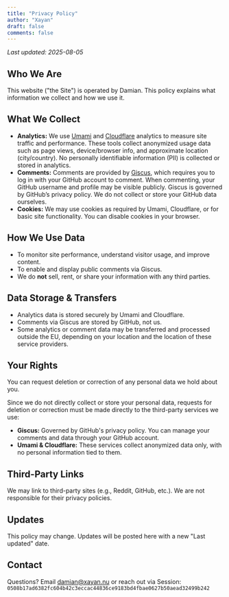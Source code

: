 ```yaml
---
title: "Privacy Policy"
author: "Xayan"
draft: false
comments: false
---
```


*Last updated: 2025-08-05*

## Who We Are

This website ("the Site") is operated by Damian. This policy explains what information we collect and how we use it.

## What We Collect

* **Analytics:**
  We use [Umami](https://umami.is/) and [Cloudflare](https://cloudflare.com/) analytics to measure site traffic and performance. These tools collect anonymized usage data such as page views, device/browser info, and approximate location (city/country). No personally identifiable information (PII) is collected or stored in analytics.
* **Comments:**
  Comments are provided by [Giscus](https://giscus.app/), which requires you to log in with your GitHub account to comment. When commenting, your GitHub username and profile may be visible publicly.
  Giscus is governed by GitHub’s privacy policy. We do not collect or store your GitHub data ourselves.
* **Cookies:**
  We may use cookies as required by Umami, Cloudflare, or for basic site functionality. You can disable cookies in your browser.

## How We Use Data

* To monitor site performance, understand visitor usage, and improve content.
* To enable and display public comments via Giscus.
* We do **not** sell, rent, or share your information with any third parties.

## Data Storage & Transfers

* Analytics data is stored securely by Umami and Cloudflare.
* Comments via Giscus are stored by GitHub, not us.
* Some analytics or comment data may be transferred and processed outside the EU, depending on your location and the location of these service providers.

## Your Rights

You can request deletion or correction of any personal data we hold about you.

Since we do not directly collect or store your personal data, requests for deletion or correction must be made directly to the third-party services we use:

* **Giscus:** Governed by GitHub's privacy policy. You can manage your comments and data through your GitHub account.
* **Umami & Cloudflare:** These services collect anonymized data only, with no personal information tied to them.

## Third-Party Links

We may link to third-party sites (e.g., Reddit, GitHub, etc.). We are not responsible for their privacy policies.

## Updates

This policy may change. Updates will be posted here with a new "Last updated" date.

## Contact

Questions? Email [damian@xayan.nu](mailto:damian@xayan.nu) or reach out via Session: `0508b17ad6382fc604b42c3eccac44836ce9183bd4fbae0627b50aead32499b242`
